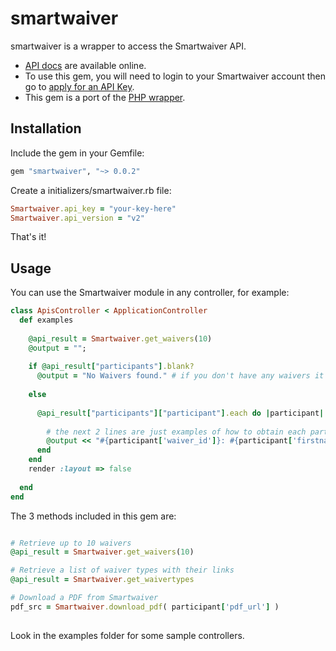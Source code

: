 # smartwaiver

smartwaiver is a wrapper to access the Smartwaiver API.

- [API docs][api_docs] are available online. 
- To use this gem, you will need to login to your Smartwaiver account then go to [apply for an API Key][apply_keys]. 
- This gem is a port of the [PHP wrapper][php_wrapper]. 

## Installation
Include the gem in your Gemfile:
``` ruby
gem "smartwaiver", "~> 0.0.2"
```

Create a initializers/smartwaiver.rb file:
``` ruby
Smartwaiver.api_key = "your-key-here" 
Smartwaiver.api_version = "v2" 
```

That's it!

## Usage
You can use the Smartwaiver module in any controller, for example:

``` ruby
class ApisController < ApplicationController
  def examples
    
    @api_result = Smartwaiver.get_waivers(10)
    @output = "";
 
    if @api_result["participants"].blank?
      @output = "No Waivers found." # if you don't have any waivers it'll fail here
      
    else
      
      @api_result["participants"]["participant"].each do |participant|
        
        # the next 2 lines are just examples of how to obtain each participant's information.  For a full list of values please go to: https://www.smartwaiver.com/p/API
        @output << "#{participant['waiver_id']}: #{participant['firstname']} #{participant['lastname']} <br />"
      end
    end
    render :layout => false
    
  end
end
``` 

The 3 methods included in this gem are:
``` ruby

# Retrieve up to 10 waivers
@api_result = Smartwaiver.get_waivers(10)

# Retrieve a list of waiver types with their links
@api_result = Smartwaiver.get_waivertypes  

# Download a PDF from Smartwaiver
pdf_src = Smartwaiver.download_pdf( participant['pdf_url'] )
  
``` 

Look in the examples folder for some sample controllers.


[api_docs]: https://www.smartwaiver.com/p/API
[apply_keys]: https://www.smartwaiver.com/m/rest/
[php_wrapper]: https://github.com/smartwaivercom/smartwaiverapi/tree/master/v2/php
